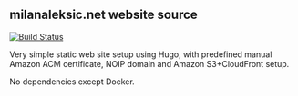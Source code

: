 ## milanaleksic.net website source

[![Build Status](https://semaphoreci.com/api/v1/milanaleksic/man-website/branches/master/badge.svg)](https://semaphoreci.com/milanaleksic/man-website)

Very simple static web site setup using Hugo, with predefined manual Amazon ACM certificate, NOIP domain and Amazon S3+CloudFront setup.

No dependencies except Docker.
